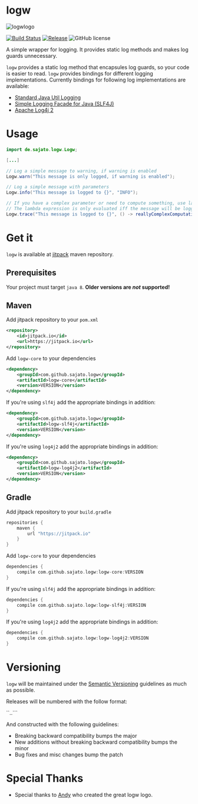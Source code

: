 # logw

![logwlogo][logo]

[![Build Status](https://travis-ci.org/sajato/logw.svg)](https://travis-ci.org/sajato/logw)
[![Release](https://img.shields.io/github/release/sajato/logw.svg?label=maven)](https://github.com/sajato/logw)
![GitHub license](https://img.shields.io/github/license/sajato/logw.svg?style=flat)

A simple wrapper for logging. It provides static log methods and makes log guards unnecessary.

``logw`` provides a static log method that encapsules log guards, so your code
is easier to read. ``logw`` provides bindings for different logging implementations.
Currently bindings for following log implementations are available:

* [Standard Java Util Logging](http://docs.oracle.com/javase/6/docs/api/java/util/logging/package-summary.html)
* [Simple Logging Facade for Java (SLF4J)](http://www.slf4j.org/)
* [Apache Log4j 2](http://logging.apache.org/log4j/2.x/)

# Usage

```java
import de.sajato.logw.Logw;

[...]

// Log a simple message to warning, if warning is enabled
Logw.warn("This message is only logged, if warning is enabled");

// Log a simple message with parameters
Logw.info("This message is logged to {}", "INFO");

// If you have a complex parameter or need to compute something, use lambdas.
// The lambda expression is only evaluated iff the message will be logged
Logw.trace("This message is logged to {}", () -> reallyComplexComputation());
```

# Get it

``logw`` is available at [jitpack](https://jitpack.io/) maven repository.

## Prerequisites

Your project must target ``java 8``. **Older versions are *not* supported!**

## Maven

Add jitpack repository to your ``pom.xml``

```xml
<repository>
    <id>jitpack.io</id>
    <url>https://jitpack.io</url>
</repository>
```

Add ``logw-core`` to your dependencies

```xml
<dependency>
    <groupId>com.github.sajato.logw</groupId>
    <artifactId>logw-core</artifactId>
    <version>VERSION</version>
</dependency>
```

If you're using ``slf4j`` add the appropriate bindings in addition:

```xml
<dependency>
    <groupId>com.github.sajato.logw</groupId>
    <artifactId>logw-slf4j</artifactId>
    <version>VERSION</version>
</dependency>
```

If you're using ``log4j2`` add the appropriate bindings in addition:

```xml
<dependency>
    <groupId>com.github.sajato.logw</groupId>
    <artifactId>logw-log4j2</artifactId>
    <version>VERSION</version>
</dependency>
```

## Gradle

Add jitpack repository to your ``build.gradle``

```gradle
repositories {
    maven {
        url "https://jitpack.io"
    }
}
```

Add ``logw-core`` to your dependencies

```gradle
dependencies {
    compile com.github.sajato.logw:logw-core:VERSION
}
```

If you're using ``slf4j`` add the appropriate bindings in addition:

```gradle
dependencies {
    compile com.github.sajato.logw:logw-slf4j:VERSION
}
```

If you're using ``log4j2`` add the appropriate bindings in addition:

```gradle
dependencies {
    compile com.github.sajato.logw:logw-log4j2:VERSION
}
```

# Versioning

``logw`` will be maintained under the [Semantic Versioning](http://semver.org) guidelines as much as possible.

Releases will be numbered with the follow format:

``<major>.<minor>.<patch>```

And constructed with the following guidelines:

* Breaking backward compatibility bumps the major
* New additions without breaking backward compatibility bumps the minor
* Bug fixes and misc changes bump the patch

# Special Thanks

* Special thanks to [Andy](http://andreasherting.de/) who created the great logw logo.

[logo]: https://raw.githubusercontent.com/sajato/logw/develop/logw-logo.png
